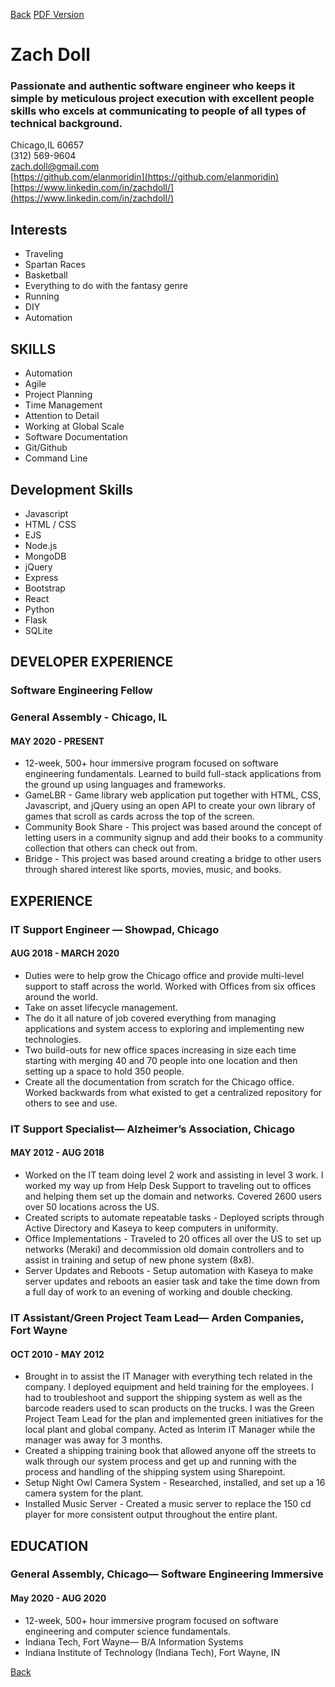 <a href="{{site.baseurl}}{% link index.md %}" class="btn">Back</a>
<a href="({{site.url}}/downloads/zach_doll.pdf)" class="btn">PDF Version</a>

# Zach Doll  
### Passionate and authentic software engineer who keeps it simple by meticulous project execution with excellent people skills who excels at communicating to people of all types of technical background.  

Chicago,IL 60657  
(312) 569-9604  
zach.doll@gmail.com  
[https://github.com/elanmoridin](https://github.com/elanmoridin)  
[https://www.linkedin.com/in/zachdoll/](https://www.linkedin.com/in/zachdoll/)  

## Interests
- Traveling
- Spartan Races
- Basketball
- Everything to do with the fantasy genre
- Running
- DIY
- Automation
  
## SKILLS
- Automation
- Agile
- Project Planning
- Time Management
- Attention to Detail
- Working at Global Scale
- Software Documentation
- Git/Github
- Command Line
  
## Development Skills
- Javascript
- HTML / CSS
- EJS
- Node.js
- MongoDB
- jQuery
- Express
- Bootstrap
- React
- Python
- Flask
- SQLite
  
## DEVELOPER EXPERIENCE
### Software Engineering Fellow
### General Assembly - Chicago, IL
#### MAY 2020 - PRESENT
- 12-week, 500+ hour immersive program focused on software engineering fundamentals. Learned to build full-stack applications from the ground up using languages and frameworks.  
- GameLBR - Game library web application put together with HTML, CSS, Javascript, and jQuery using an open API to create your own library of games that scroll as cards across the top of the screen.  
- Community Book Share - This project was based around the concept of letting users in a community signup and add their books to a community collection that others can check out from. 
- Bridge - This project was based around creating a bridge to other users through shared interest like sports, movies, music, and books.  
  
## EXPERIENCE
### IT Support Engineer — Showpad, Chicago
#### AUG 2018 - MARCH 2020
- Duties were to help grow the Chicago office and provide multi-level support to staff across the world. Worked with Offices from six offices around the world.
- Take on  asset lifecycle management.  
- The do it all nature of job covered everything from managing applications and system access to exploring and implementing new technologies.  
- Two build-outs for new office spaces increasing in size each time starting with merging 40 and 70 people into one location and then setting up a space to hold 350 people.  
- Create all the documentation from scratch for the Chicago office. Worked backwards from what existed to get a centralized repository for others to see and use.  
  
### IT Support Specialist— Alzheimer’s Association, Chicago
#### MAY 2012 - AUG 2018
- Worked on the IT team doing level 2 work and assisting in level 3 work. I worked my way up from Help Desk Support to traveling out to offices and helping them set up the domain and networks. Covered 2600 users over 50 locations across the US. 
- Created scripts to automate repeatable tasks - Deployed scripts through Active Directory and Kaseya to keep computers in uniformity.  
- Office Implementations - Traveled to 20 offices all over the US to set up networks (Meraki) and decommission old domain controllers and to assist in training and setup of new phone system (8x8).  
- Server Updates and Reboots - Setup automation with Kaseya to make server updates and reboots an easier task and take the time down from a full day of work to an evening of working and double checking.  
  
### IT Assistant/Green Project Team Lead— Arden Companies, Fort Wayne
#### OCT 2010 - MAY 2012
- Brought in to assist the IT Manager with everything tech related in the company. I deployed equipment and held training for the employees. I had to troubleshoot and support the shipping system as well as the barcode readers used to scan products on the trucks. I was the Green Project Team Lead for the plan and implemented green initiatives for the local plant and global company. Acted as Interim IT Manager while the manager was away for 3 months.  
- Created a shipping training book that allowed anyone off the streets to walk through our system process and get up and running with the process and handling of the shipping system using Sharepoint.  
- Setup Night Owl Camera System - Researched, installed, and set up a 16 camera system for the plant.  
- Installed Music Server - Created a music server to replace the 150 cd player for more consistent output throughout the entire plant.  
  
## EDUCATION
### General Assembly, Chicago— Software Engineering Immersive
#### May 2020 - AUG 2020
- 12-week, 500+ hour immersive program focused on software engineering and computer science fundamentals.  
- Indiana Tech, Fort Wayne— B/A Information Systems  
- Indiana Institute of Technology (Indiana Tech), Fort Wayne, IN  
  
<a href="{{site.baseurl}}{% link index.md %}" class="btn">Back</a>